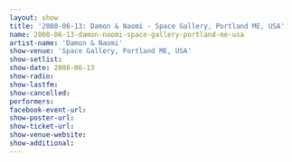 ```yaml
---
layout: show
title: '2008-06-13: Damon & Naomi - Space Gallery, Portland ME, USA'
name: 2008-06-13-damon-naomi-space-gallery-portland-me-usa
artist-name: 'Damon & Naomi'
show-venue: 'Space Gallery, Portland ME, USA'
show-setlist: 
show-date: 2008-06-13
show-radio: 
show-lastfm: 
show-cancelled: 
performers: 
facebook-event-url: 
show-poster-url: 
show-ticket-url: 
show-venue-website: 
show-additional: 
---
```


